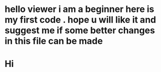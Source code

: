 # hello viewer i am a beginner here is my first code . hope u will like it and suggest me if some better changes in this file can be made 
<html>
<body>
<script type="text/javascript">
alert("welcome")
</script>
<h1>Hi</h1>
</body>
</html>
